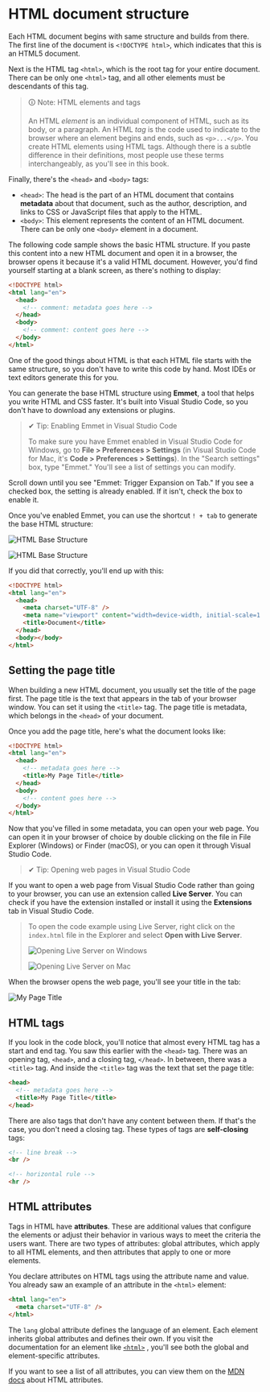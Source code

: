 # HTML document structure

Each HTML document begins with same structure and builds from there. The first line of the document is `<!DOCTYPE html>`, which indicates that this is an HTML5 document.

Next is the HTML tag `<html>`, which is the root tag for your entire document. There can be only one `<html>` tag, and all other elements must be descendants of this tag.

>🛈 Note: HTML elements and tags
>
>An HTML _element_ is an individual component of HTML, such as its body, or a paragraph. An HTML _tag_ is the code used to indicate to the browser where an element begins and ends, such as `<p>...</p>`. You create HTML elements using HTML tags. Although there is a subtle difference in their definitions, most people use these terms interchangeably, as you'll see in this book.

Finally, there's the `<head>` and `<body>` tags:

-   `<head>`: The head is the part of an HTML document that contains **metadata** about that document, such as the author, description, and links to CSS or JavaScript files that apply to the HTML.
-   `<body>`: This element represents the content of an HTML document. There can be only one `<body>` element in a document.

The following code sample shows the basic HTML structure. If you paste this content into a new HTML document and open it in a browser, the browser opens it because it's a valid HTML document. However, you'd find yourself starting at a blank screen, as there's nothing to display:

```html
<!DOCTYPE html>
<html lang="en">
  <head>
    <!-- comment: metadata goes here -->
  </head>
  <body>
    <!-- comment: content goes here -->
  </body>
</html>
```

One of the good things about HTML is that each HTML file starts with the same structure, so you don't have to write this code by hand. Most IDEs or text editors generate this for you.

You can generate the base HTML structure using **Emmet**, a tool that helps you write HTML and CSS faster. It's built into Visual Studio Code, so you don't have to download any extensions or plugins.

>✔ Tip: Enabling Emmet in Visual Studio Code
>
>To make sure you have Emmet enabled in Visual Studio Code for Windows, go to **File > Preferences > Settings** (in Visual Studio Code for Mac, it's **Code > Preferences > Settings**). In the "Search settings" box, type "Emmet." You'll see a list of settings you can modify.

Scroll down until you see "Emmet: Trigger Expansion on Tab." If you see a checked box, the setting is already enabled. If it isn't, check the box to enable it.

Once you've enabled Emmet, you can use the shortcut `! + tab` to generate the base HTML structure:

![HTML Base Structure](https://user-images.githubusercontent.com/94882786/176080374-737561d9-06d0-4e18-890c-4eaea213b7a6.gif)

![HTML Base Structure](https://user-images.githubusercontent.com/94882786/176080398-a4faaef0-ca47-4012-a762-63817be8df98.gif)

If you did that correctly, you'll end up with this:

```html
<!DOCTYPE html>
<html lang="en">
  <head>
    <meta charset="UTF-8" />
    <meta name="viewport" content="width=device-width, initial-scale=1.0" />
    <title>Document</title>
  </head>
  <body></body>
</html>
```

## Setting the page title

When building a new HTML document, you usually set the title of the page first. The page title is the text that appears in the tab of your browser window. You can set it using the `<title>` tag. The page title is metadata, which belongs in the `<head>` of your document.

Once you add the page title, here's what the document looks like:

```html
<!DOCTYPE html>
<html lang="en">
  <head>
    <!-- metadata goes here -->
    <title>My Page Title</title>
  </head>
  <body>
    <!-- content goes here -->
  </body>
</html>
```

Now that you've filled in some metadata, you can open your web page. You can open it in your browser of choice by double clicking on the file in File Explorer (Windows) or Finder (macOS), or you can open it through Visual Studio Code.

>✔ Tip: Opening web pages in Visual Studio Code
>
If you want to open a web page from Visual Studio Code rather than going to your browser, you can use an extension called **Live Server**. You can check if you have the extension installed or install it using the **Extensions** tab in Visual Studio Code.
>
>To open the code example using Live Server, right click on the `index.html` file in the Explorer and select **Open with Live Server**.
>
>![Opening Live Server on Windows](https://user-images.githubusercontent.com/94882786/176080516-09c89f56-1292-4c88-ad19-2e5caa6e5743.gif)
>
>![Opening Live Server on Mac](https://user-images.githubusercontent.com/94882786/176080549-ec33270f-668c-4cdf-bebb-7d63e0c79bac.gif)


When the browser opens the web page, you'll see your title in the tab:

![My Page Title](https://user-images.githubusercontent.com/94882786/176080577-35136c37-3313-4343-b41d-c8f0cbe6442a.png)

## HTML tags

If you look in the code block, you'll notice that almost every HTML tag has a start and end tag. You saw this earlier with the `<head>` tag. There was an opening tag, `<head>`, and a closing tag, `</head>`. In between, there was a `<title>` tag. And inside the `<title>` tag was the text that set the page title:

```html
<head>
  <!-- metadata goes here -->
  <title>My Page Title</title>
</head>
```

There are also tags that don't have any content between them. If that's the case, you don't need a closing tag. These types of tags are **self-closing** tags:

```html
<!-- line break -->
<br />

<!-- horizontal rule -->
<hr />
```

## HTML attributes

Tags in HTML have **attributes**. These are additional values that configure the elements or adjust their behavior in various ways to meet the criteria the users want. There are two types of attributes: global attributes, which apply to all HTML elements, and then attributes that apply to one or more elements.

You declare attributes on HTML tags using the attribute name and value. You already saw an example of an attribute in the `<html>` element:

```html
<html lang="en">
  <meta charset="UTF-8" />
</html>
```

The `lang` global attribute defines the language of an element. Each element inherits global attributes and defines their own. If you visit the documentation for an element like [`<html>`](https://developer.mozilla.org/en-US/docs/Web/HTML/Element/html) , you'll see both the global and element-specific attributes.

If you want to see a list of all attributes, you can view them on the [MDN docs](https://developer.mozilla.org/en-US/docs/Web/HTML/Attributes) about HTML attributes.

